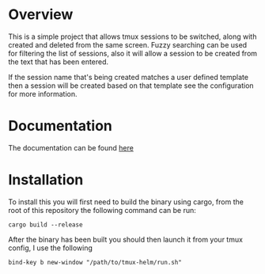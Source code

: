 # Overview
This is a simple project that allows tmux sessions to be switched, along with created and deleted from the same screen. Fuzzy searching can be used for filtering the list of sessions, also it will allow a session to be created from the text that has been entered.

If the session name that's being created matches a user defined template then a session will be created based on that template see the configuration for more information.

# Documentation
The documentation can be found [here](https://jamiecunliffe.github.io/tmux-helm/index.html)

# Installation

To install this you will first need to build the binary using cargo, from the root of this repository the following command can be run:
```
cargo build --release
```

After the binary has been built you should then launch it from your tmux config, I use the following
```
bind-key b new-window "/path/to/tmux-helm/run.sh"
```
